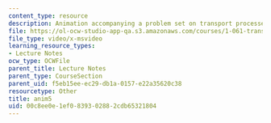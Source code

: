 ```yaml
---
content_type: resource
description: Animation accompanying a problem set on transport processes in the environment.
file: https://ol-ocw-studio-app-qa.s3.amazonaws.com/courses/1-061-transport-processes-in-the-environment-fall-2008/00c8ee0e1ef0839302882cdb65321804_anim5.avi
file_type: video/x-msvideo
learning_resource_types:
- Lecture Notes
ocw_type: OCWFile
parent_title: Lecture Notes
parent_type: CourseSection
parent_uid: f5eb15ee-ec29-db1a-0157-e22a35620c38
resourcetype: Other
title: anim5
uid: 00c8ee0e-1ef0-8393-0288-2cdb65321804
---
```

